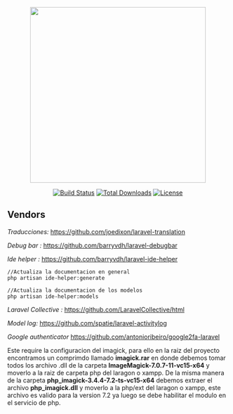 <p align="center"><a href="https://laravel.com" target="_blank"><img src="https://raw.githubusercontent.com/laravel/art/master/logo-lockup/5%20SVG/2%20CMYK/1%20Full%20Color/laravel-logolockup-cmyk-red.svg" width="400"></a></p>

<p align="center">
<a href="https://travis-ci.org/laravel/framework"><img src="https://travis-ci.org/laravel/framework.svg" alt="Build Status"></a>
<a href="https://packagist.org/packages/laravel/framework"><img src="https://img.shields.io/packagist/dt/laravel/framework" alt="Total Downloads"></a>
<a href="https://packagist.org/packages/laravel/framework"><img src="https://img.shields.io/packagist/l/laravel/framework" alt="License"></a>
</p>

## Vendors

*Traducciones:* https://github.com/joedixon/laravel-translation

*Debug bar :* https://github.com/barryvdh/laravel-debugbar

*Ide helper :* https://github.com/barryvdh/laravel-ide-helper
    
    //Actualiza la documentacion en general
    php artisan ide-helper:generate

    //Actualiza la documentacion de los modelos
    php artisan ide-helper:models 

*Laravel Collective :* https://github.com/LaravelCollective/html

*Model log:* https://github.com/spatie/laravel-activitylog

*Google authenticator* https://github.com/antonioribeiro/google2fa-laravel

Este require la configuracion del imagick, para ello en la raiz del proyecto encontramos un comprimdo llamado **imagick.rar** en donde debemos tomar todos los archivo .dll de la carpeta **ImageMagick-7.0.7-11-vc15-x64** y moverlo a la raiz de carpeta php del laragon o xampp. De la misma manera de la carpeta **php_imagick-3.4.4-7.2-ts-vc15-x64** debemos extraer el archivo **php_imagick.dll** y moverlo a la php/ext del laragon o xampp, este archivo es valido para la version 7.2 ya luego se debe habilitar el modulo en el servicio de php.   

